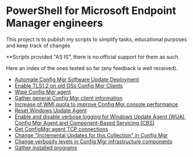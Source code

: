 # PowerShell for Microsoft Endpoint Manager engineers

This project is to publish my scripts to simplify tasks, educational purposes and keep track of changes

**Scripts provided "AS IS", there is no official support for them as such. 

Here an index of the ones tested so far (any feedback is well received).

- [Automate Config Mgr Software Update Deployment](Scripts/New-SUG.md)
- [Enable TLS1.2 on old OSs Config Mgr Clients](Scripts/Enable-TLS.md)
- [Wipe Config Mgr agent](Scripts/Wipe-ConfigMgrAgent.md)
- [Gather general Config Mgr client information](Scripts/Gather-ConfigMgrAgentInfo.md)
- [Increase of WMI quota to improve Config Mgr console performance](Scripts/Increase-WMIQuota.md)
- [Reset Windows Update Agent](Scripts/Reset-WUA.md)
- [Enable and disable verbose logging for Windows Update Agent (WUA), Config Mgr Agent and Component-Based Servicing (CBS)](Scripts/Set-ConfigMgrAgentVerbosity.md)
- [Get ConfigMgr agent TCP connections](Scripts/Get-CCMExecTCPConnections.md)
- [Change "Incremental Updates for this Collection" in Config Mgr](Scripts/Update-CollectionType.md)
- [Change verbosity levels in Config Mgr infrastructure components](Scripts/Set-ConfigMgrVerbosity.md)
- [Gather installed programs](Scripts/Gather-InstalledPrograms.md)
